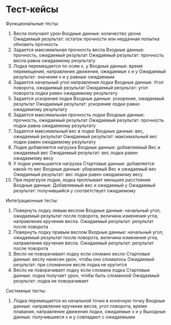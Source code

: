 # Тест-кейсы

Функциональные тесты:
1.	Весла получают урон
	Входные данные: количество урона
	Ожидаемый результат: остаток прочности или неудачная попытка обновить прочность
2.	Задается максимальная прочность весла
	Входные данные: прочность, ожидаемый результат
	Ожидаемый результат: прочность весла равна ожидаемому результату
3.	Лодка перемещается по осям x, y
	Входные данные: время перемещения, направление движения, ожидаемые x и y
	Ожидаемый результат: значения x и y равные ожидаемым
4.	Задается начальный угол направления лодки
	Входные данные: Угол поворота, ожидаемый результат
	Ожидаемый результат: угол поворота лодки равен ожидаемому результату
5.	Задается ускорение лодки
	Входные данные: ускорение, ожидаемый результат
	Ожидаемый результат: ускорение лодки равно ожидаемому результату
6.	Задается максимальная прочность лодки
	Входные данные: прочность, ожидаемый результат
	Ожидаемый результат: прочность лодки равна ожидаемому результату
7.	Задается максимальный вес в лодке
	Входные данные: вес, ожидаемый результат
	Ожидаемый результат: максимальный вес лодки равен ожидаемому результату
8.	Лодке добавляется нагрузка
	Входные данные: добавляемый Вес и ожидаемый вес
	Ожидаемый результат: вес лодки равен ожидаемому весу
9.	У лодки уменьшается нагрузка
	Стартовые данные: добавляется какой-то вес
	Входные данные: убираемый Вес и ожидаемый вес
	Ожидаемый результат: вес лодки равен ожидаемому весу
10.	При перегрузе лодки, лодка проплывает меньшее расстояние
	Входные данные: Добавляемый вес и ожидаемый y
	Ожидаемый результат: получившийся y соответствует ожидаемому

Интеграционные тесты:
1.	Повернуть лодку левым веслом
	Входные данные: начальный угол, ожидаемый результат после поворота, величина изменения угла, направление кручение весла.
	Ожидаемый результат: результат после поворота
1.	Повернуть лодку правым веслом
	Входные данные: начальный угол, ожидаемый результат после поворота, величина изменения угла, направление кручение весла.
	Ожидаемый результат: результат после поворота
2.	Весло не поворачивает лодку если сломано весло
	Стартовые данные: веслу нанесен урон, чтобы оно сломалось
	Ожидаемый результат: при сломанном весле лодка не крутится
3.	Весло не поворачивает лодку если сломана лодка
	Стартовые данные: лодка получает урон, чтобы быть сломанной
	Ожидаемый результат: лодка не поворачивает

Системные тесты:
1.	Лодка перемещается из начальной точки в конечную точку
	Входные данные: направление кручение весла, угол поворота, время плавания, направление движения лодки, ожидаемые x и y
	Выходные данные: получившиеся x и y совпадают c ожидаемыми

